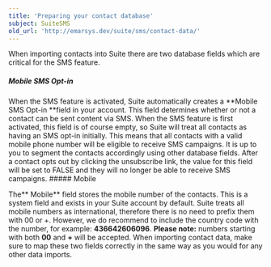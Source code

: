```yaml
---
title: 'Preparing your contact database'
subject: SuiteSMS
old_url: 'http://emarsys.dev/suite/sms/contact-data/'
---
```


When importing contacts into Suite there are two database fields which are critical for the SMS feature.

##### Mobile SMS Opt-in

 When the SMS feature is activated, Suite automatically creates a **Mobile SMS Opt-in **field in your account. This field determines whether or not a contact can be sent content via SMS. When the SMS feature is first activated, this field is of course empty, so Suite will treat all contacts as having an SMS opt-in initially. This means that all contacts with a valid mobile phone number will be eligible to receive SMS campaigns. It is up to you to segment the contacts accordingly using other database fields. After a contact opts out by clicking the unsubscribe link, the value for this field will be set to FALSE and they will no longer be able to receive SMS campaigns. ##### Mobile

 The** Mobile** field stores the mobile number of the contacts. This is a system field and exists in your Suite account by default. Suite treats all mobile numbers as international, therefore there is no need to prefix them with 00 or +. However, we do recommend to include the country code with the number, for example: **436642606096**. **Please note:** numbers starting with both **00** and **+** will be accepted. When importing contact data, make sure to map these two fields correctly in the same way as you would for any other data imports.  